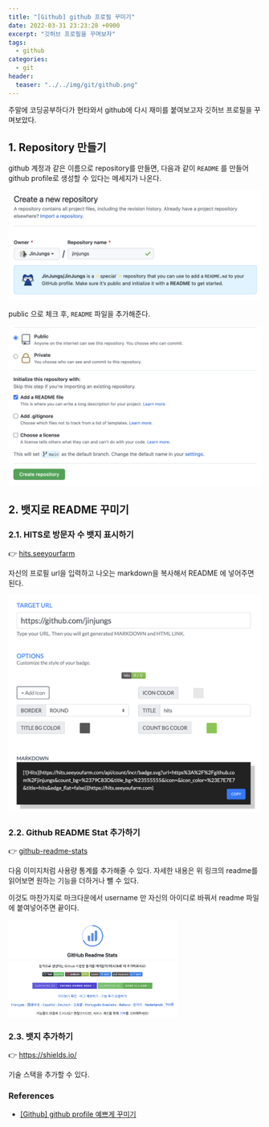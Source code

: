 ```yaml
---
title: "[Github] github 프로필 꾸미기"
date: 2022-03-31 23:23:28 +0900
excerpt: "깃허브 프로필을 꾸며보자"
tags:
  - github
categories:
  - git
header:
  teaser: "../../img/git/github.png"
---
```




주말에 코딩공부하다가 현타와서 github에 다시 재미를 붙여보고자 깃허브 프로필을 꾸며보았다.



## 1. Repository 만들기

github 계정과 같은 이름으로 repository를 만들면, 다음과 같이 `README` 를 만들어 github profile로 생성할 수 있다는 메세지가 나온다.



<img src="../../img/image-20220326181021578.png" alt="image-20220326181021578" style="zoom:50%;" />

<br/>

public 으로 체크 후, `README` 파일을 추가해준다.

<img src="../../img/image-20220326181641512.png" alt="image-20220326181641512" style="zoom:50%;" />

<br/>

## 2. 뱃지로 README 꾸미기

### 2.1. HITS로 방문자 수 뱃지 표시하기

👉 [hits.seeyourfarm](https://hits.seeyoufarm.com/)

자신의 프로필 url을 입력하고 나오는 markdown을 복사해서 README 에 넣어주면 된다.

<img src="../../img/image-20220326184040668.png" alt="image-20220326184040668" style="zoom:50%;" />



<br/>

### 2.2. Github README Stat 추가하기

👉 [github-readme-stats](https://github.com/anuraghazra/github-readme-stats)

다음 이미지처럼 사용량 통계를 추가해줄 수 있다. 자세한 내용은 위 링크의 readme를 읽어보면 원하는 기능을 더하거나 뺄 수 있다.

이것도 마찬가지로 마크다운에서 username 만 자신의 아이디로 바꿔서 readme 파일에 붙여넣어주면 끝이다.

<img src="../../img/image-20220326184409846.png" alt="image-20220326184409846" style="zoom: 33%;" />



<br/>

### 2.3. 뱃지 추가하기

👉 https://shields.io/

기술 스택을 추가할 수 있다.





### References

- [[Github] github profile 예쁘게 꾸미기](https://velog.io/@woo0_hooo/Github-github-profile-%EA%B0%84%EC%A7%80%EB%82%98%EA%B2%8C-%EA%BE%B8%EB%AF%B8%EA%B8%B0)